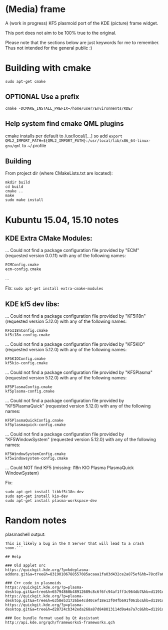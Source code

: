 # (Media) frame
A (work in progress) KF5 plasmoid port of the KDE (picture) frame widget.

This port does not aim to be 100% true to the original.

Please note that the sections below are just keywords for me to remember. Thus not intended for the general public :)

# Building with cmake
`sudo apt-get cmake`

## OPTIONAL Use a prefix
`cmake -DCMAKE_INSTALL_PREFIX=/home/user/Environments/KDE/`

## Help system find cmake QML plugins
cmake installs per default to /usr/local/[...] so add
`export QML2_IMPORT_PATH=${QML2_IMPORT_PATH}:/usr/local/lib/x86_64-linux-gnu/qml`
to ~/.profile

## Building
From project dir (where CMakeLists.txt are located):
```
mkdir build
cd build
cmake ..
make
sudo make install
```

# Kubuntu 15.04, 15.10 notes

## KDE Extra CMake Modules:
...
Could not find a package configuration file provided by "ECM" (requested
  version 0.0.11) with any of the following names:

    ECMConfig.cmake
    ecm-config.cmake
...

Fix:
`sudo apt-get install extra-cmake-modules`


## KDE kf5 dev libs:
...
Could not find a package configuration file provided by "KF5I18n"
  (requested version 5.12.0) with any of the following names:

    KF5I18nConfig.cmake
    kf5i18n-config.cmake
...
  Could not find a package configuration file provided by "KF5KIO" (requested
  version 5.12.0) with any of the following names:

    KF5KIOConfig.cmake
    kf5kio-config.cmake
...
Could not find a package configuration file provided by "KF5Plasma"
  (requested version 5.12.0) with any of the following names:

    KF5PlasmaConfig.cmake
    kf5plasma-config.cmake
...
Could not find a package configuration file provided by "KF5PlasmaQuick"
  (requested version 5.12.0) with any of the following names:

    KF5PlasmaQuickConfig.cmake
    kf5plasmaquick-config.cmake
...
Could not find a package configuration file provided by "KF5WindowSystem"
  (requested version 5.12.0) with any of the following names:

    KF5WindowSystemConfig.cmake
    kf5windowsystem-config.cmake
...
Could NOT find KF5 (missing: I18n KIO Plasma PlasmaQuick WindowSystem)

Fix:
```
sudo apt-get install libkf5i18n-dev
sudo apt-get install kio-dev
sudo apt-get install plasma-workspace-dev
```

# Random notes
plasmashell output:
```Failed to open BO for returned DRI2 buffer (1920x1080, dri2 back buffer, named 7).
This is likely a bug in the X Server that will lead to a crash soon.```

## Help

### Old applet src
https://quickgit.kde.org/?p=kdeplasma-addons.git&a=tree&h=83190106788557085acaaa1fa03d432ce2a875ef&hb=78cd7a67251166dc4b41251b6a6fcc7f982acee7&f=applets%2Fframe

### C++ code in plasmoids
https://quickgit.kde.org/?p=plasma-desktop.git&a=tree&h=65794860b48912689c8c6f6fc94af1ff3c964db7&hb=d1191d784060e359cc4e06b44e4ce47463798c05&f=applets%2Fkicker
https://quickgit.kde.org/?p=plasma-desktop.git&a=tree&h=6358e531726be4cd40cef18e13f04fb691f061bc&hb=d1191d784060e359cc4e06b44e4ce47463798c05&f=applets%2Ftaskmanager
https://quickgit.kde.org/?p=plasma-desktop.git&a=tree&h=d28724cb342eda268a87d848013114d9a4a7a7c8&hb=d1191d784060e359cc4e06b44e4ce47463798c05&f=containments%2Fdesktop

### Doc bundle format used by Qt Assistant
http://api.kde.org/qch/frameworks5-frameworks.qch

